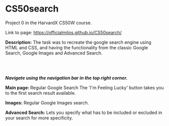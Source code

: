 # CS50search
Project 0 in the HarvardX CS50W course.

Link to page:
https://officialmilos.github.io/CS50search/

<strong>Description:</strong>
The task was to recreate the google search engine using HTML and CSS, and having the functionality from the classic Google Search, Google Images and Advanced Search.

<br><br>

<strong><i>Navigate using the navigation bar in the top right corner.</i></strong>

<strong>Main page: </strong>
Regular Google Search
The 'I'm Feeling Lucky' button takes you to the first search result available.

<strong>Images:</strong>
Regular Google Images search.

<strong>Advanced Search:</strong>
Lets you specify what has to be included or excluded in your search for more specificity. 

